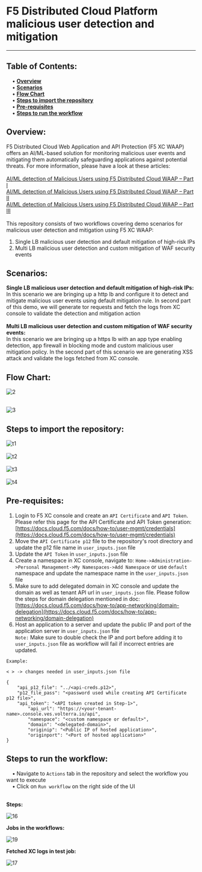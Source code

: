 # F5 Distributed Cloud Platform malicious user detection and mitigation
***


**Table of Contents:** <br />
---
&nbsp;&nbsp;&nbsp;&nbsp;•	**[Overview](#overview)** <br />
&nbsp;&nbsp;&nbsp;&nbsp;•	**[Scenarios](#scenarios)** <br />
&nbsp;&nbsp;&nbsp;&nbsp;•	**[Flow Chart](#flow-chart)** <br />
&nbsp;&nbsp;&nbsp;&nbsp;•       **[Steps to import the repository](#steps-to-import-the-repository)**<br />
&nbsp;&nbsp;&nbsp;&nbsp;•	**[Pre-requisites](#pre-requisites)** <br />
&nbsp;&nbsp;&nbsp;&nbsp;•	**[Steps to run the workflow](#steps-to-run-the-workflow)** <br />


**Overview:**<br />
---
F5 Distributed Cloud Web Application and API Protection (F5 XC WAAP) offers an AI/ML-based solution for monitoring malicious user events and mitigating them automatically safeguarding applications against potential threats. For more information, please have a look at these articles:<br /><br />
[AI/ML detection of Malicious Users using F5 Distributed Cloud WAAP – Part I](https://community.f5.com/t5/technical-articles/ai-ml-detection-of-malicious-users-using-f5-distributed-cloud/ta-p/295052)<br />
[AI/ML detection of Malicious Users using F5 Distributed Cloud WAAP – Part II](https://community.f5.com/t5/technical-articles/ai-ml-detection-of-malicious-users-using-f5-distributed-cloud/ta-p/296517)<br />
[AI/ML detection of Malicious Users using F5 Distributed Cloud WAAP – Part III](https://community.f5.com/t5/technical-articles/ai-ml-detection-of-malicious-users-using-f5-distributed-cloud/ta-p/299014)<br /><br />
This repository consists of two workflows covering demo scenarios for malicious user detection and mitigation using F5 XC WAAP:<br />
1.	Single LB malicious user detection and default mitigation of high-risk IPs <br />
2.	Multi LB malicious user detection and custom mitigation of WAF security events <br />


**Scenarios:**<br />
---
**Single LB malicious user detection and default mitigation of high-risk IPs:**<br />
In this scenario we are bringing up a http lb and configure it to detect and mitigate malicious user events using default mitigation rule. In second part of this demo, we will generate tor requests and fetch the logs from XC console to validate the detection and mitigation action <br /><br />
**Multi LB malicious user detection and custom mitigation of WAF security events:**<br />
In this scenario we are bringing up a https lb with an app type enabling detection, app firewall in blocking mode and custom malicious user mitigation policy. In the second part of this scenario we are generating XSS attack and validate the logs fetched from XC console. <br />


**Flow Chart:**<br />
---
![2](https://user-images.githubusercontent.com/90624610/199253218-5addf00c-7001-412e-8191-db6a634d813d.JPG)
<br />
<br />

![3](https://user-images.githubusercontent.com/90624610/199255655-3b3715bc-06ce-4cb7-b7af-9cbc5f80d676.JPG)
<br />


**Steps to import the repository:**<br />
---
![t1](https://user-images.githubusercontent.com/90624610/204997112-2dbbad4d-ff2e-4e55-98f7-9e4b1f6e990a.JPG)
<br /><br />
![t2](https://user-images.githubusercontent.com/90624610/204997141-0a166247-a24c-4326-994c-4d43456160c1.JPG)
<br /><br />
![t3](https://user-images.githubusercontent.com/90624610/204997162-81dcf88d-7dec-47fc-9e19-8d1e471628c4.JPG)
<br /><br />
![t4](https://user-images.githubusercontent.com/90624610/204997187-8d6ba77d-5e35-4ab9-b79c-2db6c0693b3d.JPG)
<br />


**Pre-requisites:**<br />
---
1.	Login to F5 XC console and create an `API Certificate` and `API Token`. Please refer this page for the API Certificate and API Token generation: [https://docs.cloud.f5.com/docs/how-to/user-mgmt/credentials](https://docs.cloud.f5.com/docs/how-to/user-mgmt/credentials) <br />
2.	Move the `API Certificate p12` file to the repository's root directory and update the p12 file name in `user_inputs.json` file <br />
3.	Update the `API Token` in `user_inputs.json` file
3.	Create a namespace in XC console, navigate to: `Home->Administration->Personal Management->My Namespaces->Add Namespace` or use `default` namespace and update the namespace name in the `user_inputs.json` file<br />
4.	Make sure to add delegated domain in XC console and update the domain as well as tenant API url in `user_inputs.json` file. Please follow the steps for domain delegation mentioned in doc: [https://docs.cloud.f5.com/docs/how-to/app-networking/domain-delegation](https://docs.cloud.f5.com/docs/how-to/app-networking/domain-delegation) <br />
6.	Host an application to a server and update the public IP and port of the application server in `user_inputs.json` file <br />
	`Note:` Make sure to double check the IP and port before adding it to `user_inputs.json` file as workflow will fail if incorrect entries are updated.

```
Example:

< > -> changes needed in user_inputs.json file

{
	"api_p12_file": "../<api-creds.p12>",
	"p12_file_pass": "<password used while creating API Certificate p12 file>",
	"api_token": "<API token created in Step-1>",
        "api_url": "https://<your-tenant-name>.console.ves.volterra.io/api",
        "namespace": "<custom namespace or default>",
        "domain": "<delegated-domain>",
        "originip": "<Public IP of hosted application>",
        "originport": "<Port of hosted application>"	
}

```


**Steps to run the workflow:**<br />
---
&nbsp;&nbsp;&nbsp;&nbsp;•	Navigate to `Actions` tab in the repository and select the workflow you want to execute <br />
&nbsp;&nbsp;&nbsp;&nbsp;•	Click on `Run workflow` on the right side of the UI <br /><br />

**Steps:**<br />

![16](https://user-images.githubusercontent.com/90624610/204998797-77022c51-59d1-4516-bb28-1b6e97d84834.JPG)
<br />

**Jobs in the workflows:**<br />

![19](https://user-images.githubusercontent.com/90624610/199423027-c7964d80-89b8-49e9-9a80-6c06d2fab84f.JPG)
<br />

**Fetched XC logs in test job:**<br />

![17](https://user-images.githubusercontent.com/90624610/199406640-93ce319e-fbb2-4973-9b5a-94e5cf91eee7.JPG)
